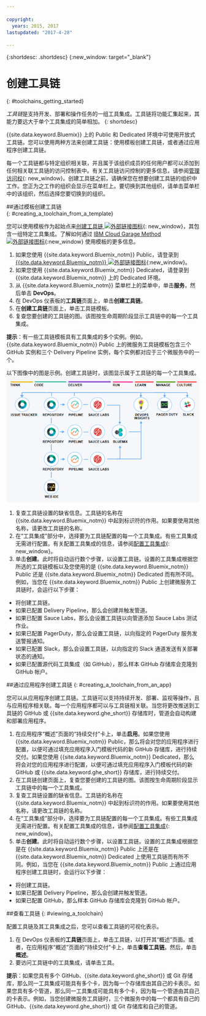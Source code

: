 ```yaml
---

copyright:
  years: 2015, 2017
lastupdated: "2017-4-28"

---
```


{:shortdesc: .shortdesc}
{:new_window: target="_blank"}

# 创建工具链
{: #toolchains_getting_started}

*工具链*是支持开发、部署和操作任务的一组工具集成。工具链将功能汇集起来，其能力要远大于单个工具集成的简单相加。
{: shortdesc}

{{site.data.keyword.Bluemix}} 上的 Public 和 Dedicated 环境中可使用开放式工具链。您可以使用两种方法来创建工具链：使用模板创建工具链，或者通过应用程序创建工具链。

每一个工具链都与特定组织相关联，并且属于该组织成员的任何用户都可以添加到任何相关联工具链的访问控制表中。有关工具链访问控制的更多信息，请参阅[管理访问权](/docs/services/ContinuousDelivery/toolchains_using.html#managing_access){: new_window}。创建工具链之前，请确保您在想要创建工具链的组织中工作。您正为之工作的组织会显示在菜单栏上。要切换到其他组织，请单击菜单栏中的该组织，然后选择您要切换到的组织。


##通过模板创建工具链   
{: #creating_a_toolchain_from_a_template}

您可以使用模板作为起始点来[创建工具链 ![外部链接图标](../../icons/launch-glyph.svg "外部链接图标")](https://console.bluemix.net/devops/create){: new_window}，其包含一组特定工具集成。了解如何通过 [IBM Cloud Garage Method ![外部链接图标](../../icons/launch-glyph.svg "外部链接图标")](https://www.ibm.com/devops/method/category/tools){:new_window} 使用模板的更多信息。

1. 如果您使用 {{site.data.keyword.Bluemix_notm}} Public，请登录到 [{{site.data.keyword.Bluemix_notm}} ![外部链接图标](../../icons/launch-glyph.svg "外部链接图标")](http://console.bluemix.net){:new_window}。
1. 如果您使用 {{site.data.keyword.Bluemix_notm}} Dedicated，请登录到 {{site.data.keyword.Bluemix_notm}} 上的 Dedicated 环境。
1. 从 {{site.data.keyword.Bluemix_notm}} 菜单栏上的菜单中，单击**服务**，然后单击 **DevOps**。
1. 在 DevOps 仪表板的**工具链**页面上，单击**创建工具链**。
1. 在**创建工具链**页面上，单击工具链模板。
1. 复查您要创建的工具链的图。该图按生命周期阶段显示工具链中的每一个工具集成。

 **提示**：有一些工具链模板具有工具集成的多个实例。例如，{{site.data.keyword.Bluemix_notm}} Public 上的微服务工具链模板包含三个 GitHub 实例和三个 Delivery Pipeline 实例，每个实例都对应于三个微服务中的一个。

 以下图像中的图是示例。创建工具链时，该图显示属于工具链的每一个工具集成。
![工具链图](images/toolchain_diagram.png)

1. 复查工具链设置的缺省信息。工具链的名称在 {{site.data.keyword.Bluemix_notm}} 中起到标识符的作用。如果要使用其他名称，请更改工具链的名称。  
1. 在“工具集成”部分中，选择要为工具链配置的每一个工具集成。有些工具集成无需进行配置。有关配置工具集成的信息，请参阅[配置工具集成](/docs/services/ContinuousDelivery/toolchains_integrations.html){: new_window}。
1. 单击**创建**。此时将自动运行数个步骤，以设置工具链。设置的工具集成根据您所选的工具链模板以及您使用的是 {{site.data.keyword.Bluemix_notm}} Public 还是 {{site.data.keyword.Bluemix_notm}} Dedicated 而有所不同。例如，当您在 {{site.data.keyword.Bluemix_notm}} Public 上创建微服务工具链时，会运行以下步骤：

 * 将创建工具链。
 * 如果已配置 Delivery Pipeline，那么会创建并触发管道。
 * 如果已配置 Sauce Labs，那么会设置工具链以向管道添加 Sauce Labs 测试作业。
 * 如果已配置 PagerDuty，那么会设置工具链，以向指定的 PagerDuty 服务发送警报通知。
 * 如果已配置 Slack，那么会设置工具链，以向指定的 Slack 通道发送有关部署状态的通知。
 * 如果已配置源代码工具集成（如 GitHub），那么样本 GitHub 存储库会克隆到 GitHub 帐户。


##通过应用程序创建工具链
{: #creating_a_toolchain_from_an_app}

您可以从应用程序创建工具链。工具链可以支持持续开发、部署、监视等操作，且与应用程序相关联。每一个应用程序都可以与工具链相关联。当您将更改推送到工具链的 GitHub 或 {{site.data.keyword.ghe_short}} 存储库时，管道会自动构建和部署应用程序。  

1. 在应用程序“概述”页面的“持续交付”卡上，单击**启用**。如果您使用 {{site.data.keyword.Bluemix_notm}} Public，那么将会对您的应用程序进行配置，以便可通过填充应用程序入门模板代码的新 GitHub 存储库，进行持续交付。如果您使用 {{site.data.keyword.Bluemix_notm}} Dedicated，那么将会对您的应用程序进行配置，以便可通过填充应用程序入门模板代码的新 GitHub 或 {{site.data.keyword.ghe_short}} 存储库，进行持续交付。
1. 在工具链创建页面上，复查您要创建的工具链的图。该图按生命周期阶段显示工具链中的每一个工具集成。
1. 复查工具链设置的缺省信息。工具链的名称在 {{site.data.keyword.Bluemix_notm}} 中起到标识符的作用。如果要使用其他名称，请更改工具链的名称。
1. 在“工具集成”部分中，选择要为工具链配置的每一个工具集成。有些工具集成无需进行配置。有关配置工具集成的信息，请参阅[配置工具集成](/docs/services/ContinuousDelivery/toolchains_integrations.html){: new_window}。
1. 单击**创建**。此时将自动运行数个步骤，以设置工具链。设置的工具集成根据您是在 {{site.data.keyword.Bluemix_notm}} Public 上还是在 {{site.data.keyword.Bluemix_notm}} Dedicated 上使用工具链而有所不同。例如，当您在 {{site.data.keyword.Bluemix_notm}} Public 上通过应用程序创建工具链时，会运行以下步骤：

 * 将创建工具链。
 * 如果已配置 Delivery Pipeline，那么会创建并触发管道。
 * 如果已配置 GitHub，那么样本 GitHub 存储库会克隆到 GitHub 帐户。


##查看工具链
{: #viewing_a_toolchain}

配置工具链及其工具集成之后，您可以查看工具链的可视化表示。

1. 在 DevOps 仪表板的**工具链**页面上，单击工具链，以打开其“概述”页面。或者，在应用程序“概述”页面的“持续交付”卡上，单击**查看工具链**。然后，单击**概述**。
2. 要访问工具链中的工具集成，请单击工具。

 **提示**：如果您具有多个 GitHub、{{site.data.keyword.ghe_short}} 或 Git 存储库，那么同一工具集成可能具有多个卡，因为每一个存储库由其自己的卡表示。如果您具有多个管道，那么同一工具集成可能具有多个卡，因为每一个管道由其自己的卡表示。例如，当您创建微服务工具链时，三个微服务中的每一个都具有自己的 GitHub、{{site.data.keyword.ghe_short}} 或 Git 存储库和自己的管道。
